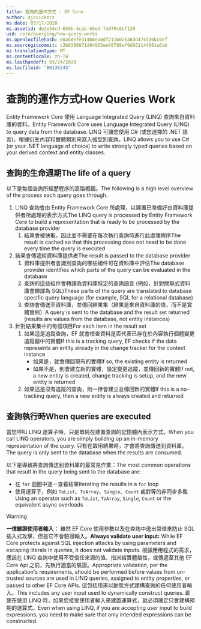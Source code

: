 ```yaml
---
title: 查詢的運作方式 - EF Core
author: ajcvickers
ms.date: 03/17/2020
ms.assetid: de2e34cd-659b-4cab-b5ed-7a979c6bf120
uid: core/querying/how-query-works
ms.openlocfilehash: e8a50efe31468ea8df211602636dd474550bc0ef
ms.sourcegitcommit: c3b8386071d64953ee68788ef9d951144881a6ab
ms.translationtype: MT
ms.contentlocale: zh-TW
ms.lasthandoff: 03/24/2020
ms.locfileid: "80136245"
---
```

# <a name="how-queries-work"></a><span data-ttu-id="2fb35-102">查詢的運作方式</span><span class="sxs-lookup"><span data-stu-id="2fb35-102">How Queries Work</span></span>

<span data-ttu-id="2fb35-103">Entity Framework Core 使用 Language Integrated Query (LINQ) 查詢來自資料庫的資料。</span><span class="sxs-lookup"><span data-stu-id="2fb35-103">Entity Framework Core uses Language Integrated Query (LINQ) to query data from the database.</span></span> <span data-ttu-id="2fb35-104">LINQ 可讓您使用 C# (或您選擇的 .NET 語言)，根據衍生內容和實體類別來寫入強型別查詢。</span><span class="sxs-lookup"><span data-stu-id="2fb35-104">LINQ allows you to use C# (or your .NET language of choice) to write strongly typed queries based on your derived context and entity classes.</span></span>

## <a name="the-life-of-a-query"></a><span data-ttu-id="2fb35-105">查詢的生命週期</span><span class="sxs-lookup"><span data-stu-id="2fb35-105">The life of a query</span></span>

<span data-ttu-id="2fb35-106">以下是每個查詢所經歷程序的高階概觀。</span><span class="sxs-lookup"><span data-stu-id="2fb35-106">The following is a high level overview of the process each query goes through.</span></span>

1. <span data-ttu-id="2fb35-107">LINQ 查詢會由 Entity Framework Core 所處理，以建置已準備好由資料庫提供者所處理的表示方式</span><span class="sxs-lookup"><span data-stu-id="2fb35-107">The LINQ query is processed by Entity Framework Core to build a representation that is ready to be processed by the database provider</span></span>
   1. <span data-ttu-id="2fb35-108">結果會被快取，因此並不需要在每次執行查詢時進行此處理程序</span><span class="sxs-lookup"><span data-stu-id="2fb35-108">The result is cached so that this processing does not need to be done every time the query is executed</span></span>
2. <span data-ttu-id="2fb35-109">結果會傳遞給資料庫提供者</span><span class="sxs-lookup"><span data-stu-id="2fb35-109">The result is passed to the database provider</span></span>
   1. <span data-ttu-id="2fb35-110">資料庫提供者會識別查詢的哪些組件可在資料庫中評估</span><span class="sxs-lookup"><span data-stu-id="2fb35-110">The database provider identifies which parts of the query can be evaluated in the database</span></span>
   2. <span data-ttu-id="2fb35-111">查詢的這些組件會轉譯為資料庫特定的查詢語言 (例如，針對關聯式資料庫會轉譯為 SQL)</span><span class="sxs-lookup"><span data-stu-id="2fb35-111">These parts of the query are translated to database specific query language (for example, SQL for a relational database)</span></span>
   3. <span data-ttu-id="2fb35-112">查詢會傳送至資料庫，並傳回結果集（結果是來自資料庫的值，而不是實體實例）</span><span class="sxs-lookup"><span data-stu-id="2fb35-112">A query is sent to the database and the result set returned (results are values from the database, not entity instances)</span></span>
3. <span data-ttu-id="2fb35-113">針對結果集中的每個項目</span><span class="sxs-lookup"><span data-stu-id="2fb35-113">For each item in the result set</span></span>
   1. <span data-ttu-id="2fb35-114">如果這是追蹤查詢，EF 就會檢查資料是否代表已存在於內容執行個體變更追蹤器中的實體</span><span class="sxs-lookup"><span data-stu-id="2fb35-114">If this is a tracking query, EF checks if the data represents an entity already in the change tracker for the context instance</span></span>
      * <span data-ttu-id="2fb35-115">如果是，就會傳回現有的實體</span><span class="sxs-lookup"><span data-stu-id="2fb35-115">If so, the existing entity is returned</span></span>
      * <span data-ttu-id="2fb35-116">如果不是，則會建立新的實體，設定變更追蹤，並傳回新的實體</span><span class="sxs-lookup"><span data-stu-id="2fb35-116">If not, a new entity is created, change tracking is setup, and the new entity is returned</span></span>
   2. <span data-ttu-id="2fb35-117">如果這是沒有追蹤的查詢，則一律會建立並傳回新的實體</span><span class="sxs-lookup"><span data-stu-id="2fb35-117">If this is a no-tracking query, then a new entity is always created and returned</span></span>

## <a name="when-queries-are-executed"></a><span data-ttu-id="2fb35-118">查詢執行時</span><span class="sxs-lookup"><span data-stu-id="2fb35-118">When queries are executed</span></span>

<span data-ttu-id="2fb35-119">當您呼叫 LINQ 運算子時，只是單純在建置查詢的記憶體內表示方式。</span><span class="sxs-lookup"><span data-stu-id="2fb35-119">When you call LINQ operators, you are simply building up an in-memory representation of the query.</span></span> <span data-ttu-id="2fb35-120">只有在取用結果時，才會將查詢傳送到資料庫。</span><span class="sxs-lookup"><span data-stu-id="2fb35-120">The query is only sent to the database when the results are consumed.</span></span>

<span data-ttu-id="2fb35-121">以下是導致將查詢傳送到資料庫的最常見作業：</span><span class="sxs-lookup"><span data-stu-id="2fb35-121">The most common operations that result in the query being sent to the database are:</span></span>

* <span data-ttu-id="2fb35-122">在 `for` 迴圈中逐一查看結果</span><span class="sxs-lookup"><span data-stu-id="2fb35-122">Iterating the results in a `for` loop</span></span>
* <span data-ttu-id="2fb35-123">使用運算子，例如 `ToList`、`ToArray`、`Single`、`Count` 或對等的非同步多載</span><span class="sxs-lookup"><span data-stu-id="2fb35-123">Using an operator such as `ToList`, `ToArray`, `Single`, `Count` or the equivalent async overloads</span></span>

> [!WARNING]  
> <span data-ttu-id="2fb35-124">**一律驗證使用者輸入：** 雖然 EF Core 使用參數以及在查詢中逸出常值來防止 SQL 插入式攻擊，但是它不會驗證輸入。</span><span class="sxs-lookup"><span data-stu-id="2fb35-124">**Always validate user input:** While EF Core protects against SQL injection attacks by using parameters and escaping literals in queries, it does not validate inputs.</span></span> <span data-ttu-id="2fb35-125">根據應用程式的需求，應該在 LINQ 查詢中使用不受信任來源的值、指派給實體屬性，或傳遞至其他 EF Core Api 之前，先執行適當的驗證。</span><span class="sxs-lookup"><span data-stu-id="2fb35-125">Appropriate validation, per the application's requirements, should be performed before values from un-trusted sources are used in LINQ queries, assigned to entity properties, or passed to other EF Core APIs.</span></span> <span data-ttu-id="2fb35-126">這包括用來以動態方式建構查詢的任何使用者輸入。</span><span class="sxs-lookup"><span data-stu-id="2fb35-126">This includes any user input used to dynamically construct queries.</span></span> <span data-ttu-id="2fb35-127">即使在使用 LINQ 時，如果您接受使用者輸入來建置運算式，就必須確定只會建構預期的運算式。</span><span class="sxs-lookup"><span data-stu-id="2fb35-127">Even when using LINQ, if you are accepting user input to build expressions, you need to make sure that only intended expressions can be constructed.</span></span>
